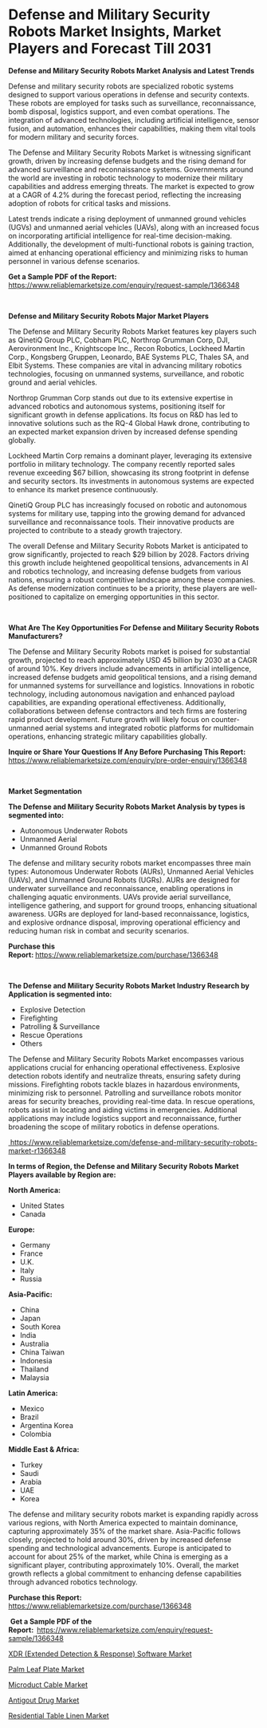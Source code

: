 <p><h1>Defense and Military Security Robots Market Insights, Market Players and Forecast Till 2031</h1></p><p><strong>Defense and Military Security Robots Market Analysis and Latest Trends</strong></p>
<p><p>Defense and military security robots are specialized robotic systems designed to support various operations in defense and security contexts. These robots are employed for tasks such as surveillance, reconnaissance, bomb disposal, logistics support, and even combat operations. The integration of advanced technologies, including artificial intelligence, sensor fusion, and automation, enhances their capabilities, making them vital tools for modern military and security forces.</p><p>The Defense and Military Security Robots Market is witnessing significant growth, driven by increasing defense budgets and the rising demand for advanced surveillance and reconnaissance systems. Governments around the world are investing in robotic technology to modernize their military capabilities and address emerging threats. The market is expected to grow at a CAGR of 4.2% during the forecast period, reflecting the increasing adoption of robots for critical tasks and missions.</p><p>Latest trends indicate a rising deployment of unmanned ground vehicles (UGVs) and unmanned aerial vehicles (UAVs), along with an increased focus on incorporating artificial intelligence for real-time decision-making. Additionally, the development of multi-functional robots is gaining traction, aimed at enhancing operational efficiency and minimizing risks to human personnel in various defense scenarios.</p></p>
<p><strong>Get a Sample PDF of the Report:&nbsp;</strong> <a href="https://www.reliablemarketsize.com/enquiry/request-sample/1366348?utm_campaign=1839&utm_medium=2&utm_source=Github&utm_content=ia&utm_term=05122024&utm_id=defense-and-military-security-robots">https://www.reliablemarketsize.com/enquiry/request-sample/1366348</a></p>
<p>&nbsp;</p>
<p><strong>Defense and Military Security Robots Major Market Players</strong></p>
<p><p>The Defense and Military Security Robots Market features key players such as QinetiQ Group PLC, Cobham PLC, Northrop Grumman Corp, DJI, Aerovironment Inc., Knightscope Inc., Recon Robotics, Lockheed Martin Corp., Kongsberg Gruppen, Leonardo, BAE Systems PLC, Thales SA, and Elbit Systems. These companies are vital in advancing military robotics technologies, focusing on unmanned systems, surveillance, and robotic ground and aerial vehicles.</p><p>Northrop Grumman Corp stands out due to its extensive expertise in advanced robotics and autonomous systems, positioning itself for significant growth in defense applications. Its focus on R&D has led to innovative solutions such as the RQ-4 Global Hawk drone, contributing to an expected market expansion driven by increased defense spending globally.</p><p>Lockheed Martin Corp remains a dominant player, leveraging its extensive portfolio in military technology. The company recently reported sales revenue exceeding $67 billion, showcasing its strong footprint in defense and security sectors. Its investments in autonomous systems are expected to enhance its market presence continuously.</p><p>QinetiQ Group PLC has increasingly focused on robotic and autonomous systems for military use, tapping into the growing demand for advanced surveillance and reconnaissance tools. Their innovative products are projected to contribute to a steady growth trajectory.</p><p>The overall Defense and Military Security Robots Market is anticipated to grow significantly, projected to reach $29 billion by 2028. Factors driving this growth include heightened geopolitical tensions, advancements in AI and robotics technology, and increasing defense budgets from various nations, ensuring a robust competitive landscape among these companies. As defense modernization continues to be a priority, these players are well-positioned to capitalize on emerging opportunities in this sector.</p></p>
<p>&nbsp;</p>
<p><strong>What Are The Key Opportunities For Defense and Military Security Robots Manufacturers?</strong></p>
<p><p>The Defense and Military Security Robots market is poised for substantial growth, projected to reach approximately USD 45 billion by 2030 at a CAGR of around 10%. Key drivers include advancements in artificial intelligence, increased defense budgets amid geopolitical tensions, and a rising demand for unmanned systems for surveillance and logistics. Innovations in robotic technology, including autonomous navigation and enhanced payload capabilities, are expanding operational effectiveness. Additionally, collaborations between defense contractors and tech firms are fostering rapid product development. Future growth will likely focus on counter-unmanned aerial systems and integrated robotic platforms for multidomain operations, enhancing strategic military capabilities globally.</p></p>
<p><strong>Inquire or Share Your Questions If Any Before Purchasing This Report:</strong> <a href="https://www.reliablemarketsize.com/enquiry/pre-order-enquiry/1366348?utm_campaign=1839&utm_medium=2&utm_source=Github&utm_content=ia&utm_term=05122024&utm_id=defense-and-military-security-robots">https://www.reliablemarketsize.com/enquiry/pre-order-enquiry/1366348</a></p>
<p>&nbsp;</p>
<p><strong>Market Segmentation</strong></p>
<p><strong>The Defense and Military Security Robots Market Analysis by types is segmented into:</strong></p>
<p><ul><li>Autonomous Underwater Robots</li><li>Unmanned Aerial</li><li>Unmanned Ground Robots</li></ul></p>
<p><p>The defense and military security robots market encompasses three main types: Autonomous Underwater Robots (AURs), Unmanned Aerial Vehicles (UAVs), and Unmanned Ground Robots (UGRs). AURs are designed for underwater surveillance and reconnaissance, enabling operations in challenging aquatic environments. UAVs provide aerial surveillance, intelligence gathering, and support for ground troops, enhancing situational awareness. UGRs are deployed for land-based reconnaissance, logistics, and explosive ordnance disposal, improving operational efficiency and reducing human risk in combat and security scenarios.</p></p>
<p><strong>Purchase this Report:&nbsp;</strong><a href="https://www.reliablemarketsize.com/purchase/1366348?utm_campaign=1839&utm_medium=2&utm_source=Github&utm_content=ia&utm_term=05122024&utm_id=defense-and-military-security-robots">https://www.reliablemarketsize.com/purchase/1366348</a></p>
<p>&nbsp;</p>
<p><strong>The Defense and Military Security Robots Market Industry Research by Application is segmented into:</strong></p>
<p><ul><li>Explosive Detection</li><li>Firefighting</li><li>Patrolling & Surveillance</li><li>Rescue Operations</li><li>Others</li></ul></p>
<p><p>The Defense and Military Security Robots Market encompasses various applications crucial for enhancing operational effectiveness. Explosive detection robots identify and neutralize threats, ensuring safety during missions. Firefighting robots tackle blazes in hazardous environments, minimizing risk to personnel. Patrolling and surveillance robots monitor areas for security breaches, providing real-time data. In rescue operations, robots assist in locating and aiding victims in emergencies. Additional applications may include logistics support and reconnaissance, further broadening the scope of military robotics in defense operations.</p></p>
<p><a href="https://www.reliablemarketsize.com/defense-and-military-security-robots-market-r1366348?utm_campaign=1839&utm_medium=2&utm_source=Github&utm_content=ia&utm_term=05122024&utm_id=defense-and-military-security-robots">&nbsp;https://www.reliablemarketsize.com/defense-and-military-security-robots-market-r1366348</a></p>
<p><strong>In terms of Region, the Defense and Military Security Robots Market Players available by Region are:</strong></p>
<p>
    <p> <strong> North America: </strong>
        <ul>
            <li>United States</li>
            <li>Canada</li>
        </ul>
        </p> 
    <p> <strong> Europe: </strong>
        <ul>
            <li>Germany</li>
            <li>France</li>
            <li>U.K.</li>
            <li>Italy</li>
            <li>Russia</li>
        </ul>
        </p> 
    <p> <strong> Asia-Pacific: </strong>
        <ul>
            <li>China</li>
            <li>Japan</li>
            <li>South Korea</li>
            <li>India</li>
            <li>Australia</li>
            <li>China Taiwan</li>
            <li>Indonesia</li>
            <li>Thailand</li>
            <li>Malaysia</li>
        </ul>
        </p> 
    <p> <strong> Latin America: </strong>
        <ul>
            <li>Mexico</li>
            <li>Brazil</li>
            <li>Argentina Korea</li>
            <li>Colombia</li>
        </ul>
        </p> 
    <p> <strong> Middle East & Africa: </strong>
        <ul>
            <li>Turkey</li>
            <li>Saudi</li>
            <li>Arabia</li>
            <li>UAE</li>
            <li>Korea</li>
        </ul>
    </p>
    </p>
<p><p>The defense and military security robots market is expanding rapidly across various regions, with North America expected to maintain dominance, capturing approximately 35% of the market share. Asia-Pacific follows closely, projected to hold around 30%, driven by increased defense spending and technological advancements. Europe is anticipated to account for about 25% of the market, while China is emerging as a significant player, contributing approximately 10%. Overall, the market growth reflects a global commitment to enhancing defense capabilities through advanced robotics technology.</p></p>
<p><strong>Purchase this Report: </strong><a href="https://www.reliablemarketsize.com/purchase/1366348?utm_campaign=1839&utm_medium=2&utm_source=Github&utm_content=ia&utm_term=05122024&utm_id=defense-and-military-security-robots">https://www.reliablemarketsize.com/purchase/1366348</a></p>
<p>&nbsp;<strong>Get a Sample PDF of the Report:&nbsp;&nbsp;</strong><a href="https://www.reliablemarketsize.com/enquiry/request-sample/1366348?utm_campaign=1839&utm_medium=2&utm_source=Github&utm_content=ia&utm_term=05122024&utm_id=defense-and-military-security-robots">https://www.reliablemarketsize.com/enquiry/request-sample/1366348</a></p>
<p><strong></strong></p>
<p><p><a href="https://issuu.com/reportprime-2/docs/xdr-extended-detection-response-software-market-si?utm_campaign=1839&utm_medium=2&utm_source=Github&utm_content=ia&utm_term=05122024&utm_id=defense-and-military-security-robots">XDR (Extended Detection & Response) Software Market</a></p><p><a href="https://www.linkedin.com/pulse/palm-leaf-plate-market-report-projected-114-from-2024-2031-demographic-7w4fc?utm_campaign=1839&utm_medium=2&utm_source=Github&utm_content=ia&utm_term=05122024&utm_id=defense-and-military-security-robots">Palm Leaf Plate Market</a></p><p><a href="https://www.linkedin.com/pulse/growth-revenue-projections-microduct-cable-market-97-x12tc?utm_campaign=1839&utm_medium=2&utm_source=Github&utm_content=ia&utm_term=05122024&utm_id=defense-and-military-security-robots">Microduct Cable Market</a></p><p><a href="https://www.linkedin.com/pulse/analysis-market-antigout-drug-illuminating-elements-description-6dl5c?utm_campaign=1839&utm_medium=2&utm_source=Github&utm_content=ia&utm_term=05122024&utm_id=defense-and-military-security-robots">Antigout Drug Market</a></p><p><a href="https://issuu.com/reportprime-2/docs/residential-table-linen-market-size-2030.pptx?utm_campaign=1839&utm_medium=2&utm_source=Github&utm_content=ia&utm_term=05122024&utm_id=defense-and-military-security-robots">Residential Table Linen Market</a></p></p>